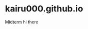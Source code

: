 # kairu000.github.io
[Midterm](https://gist.github.com/Kairu000/50922fa9d65dbf80be331e38b0096f77)
hi there
